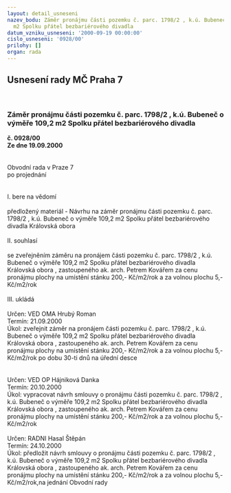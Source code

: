 ```yaml
---
layout: detail_usneseni
nazev_bodu: Záměr pronájmu části pozemku č. parc. 1798/2 , k.ú. Bubeneč o výměře 109,2
  m2 Spolku přátel bezbariérového divadla
datum_vzniku_usneseni: '2000-09-19 00:00:00'
cislo_usneseni: '0928/00'
prilohy: []
organ: rada
---
```

<div id="ucUsn_pList" class="usn">
	<span><h2>Usnesení rady MČ Praha 7 </h2>
<br></span><div class="standBody">
<span><h3>Záměr pronájmu části pozemku č. parc. 1798/2 , k.ú. Bubeneč o výměře 109,2 m2 Spolku přátel bezbariérového divadla</h3></span><div class="center">
		<strong>č. 0928/00</strong><br>
	</div>
<div class="center">
		<strong>Ze dne 19.09.2000</strong><br><br>
	</div>     <br>Obvodní rada v Praze 7<br>po projednání<br><br><br>I.	bere na vědomí<br><br> předložený materiál - Návrhu na záměr pronájmu části pozemku č. parc. 1798/2 , k.ú. Bubeneč o výměře 109,2 m2 Spolku přátel bezbariérového divadla Královská obora<br><br>II.	souhlasí <br><br>se zveřejněním záměru na pronájem části pozemku č. parc. 1798/2 , k.ú. Bubeneč o výměře 109,2 m2 Spolku přátel bezbariérového divadla Královská obora , zastoupeného ak. arch. Petrem Kovářem za cenu pronájmu plochy na umístění stánku 200,- Kč/m2/rok a za volnou plochu 5,-Kč/m2/rok<br><br>III.	ukládá <br><br> Určen:	     	VED OMA Hrubý Roman<br>Termín: 21.09.2000<br>Úkol:	zveřejnit záměr na pronájem části pozemku č. parc. 1798/2 , k.ú. Bubeneč o výměře 109,2 m2 Spolku přátel bezbariérového divadla Královská obora , zastoupeného ak. arch. Petrem Kovářem za cenu pronájmu plochy na umístění stánku 200,- Kč/m2/rok a za volnou plochu 5,-Kč/m2/rok po dobu 30-ti dnů na úřední desce <br><br> <br> Určen:	     	VED OP Hájniková Danka<br>Termín: 20.10.2000<br>Úkol:	vypracovat návrh smlouvy o pronájmu části pozemku č. parc. 1798/2 , k.ú. Bubeneč o výměře 109,2 m2 Spolku přátel bezbariérového divadla Královská obora , zastoupeného ak. arch. Petrem Kovářem za cenu pronájmu plochy na umístění stánku 200,- Kč/m2/rok a za volnou plochu 5,-Kč/m2/rok<br> <br> Určen:	     	RADNI Hasal Štěpán<br>Termín: 24.10.2000<br>Úkol:	předložit návrh smlouvy o pronájmu části pozemku č. parc. 1798/2 , k.ú. Bubeneč o výměře 109,2 m2 Spolku přátel bezbariérového divadla Královská obora , zastoupeného ak. arch. Petrem Kovářem za cenu pronájmu plochy na umístění stánku 200,- Kč/m2/rok a za volnou plochu 5,-Kč/m2/rok,na jednání Obvodní rady<br> <br>
</div>
</div>